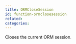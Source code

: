 ```yaml
---
title: ORMCloseSession
id: function-ormclosesession
related:
categories:
---
```


Closes the current ORM session.
